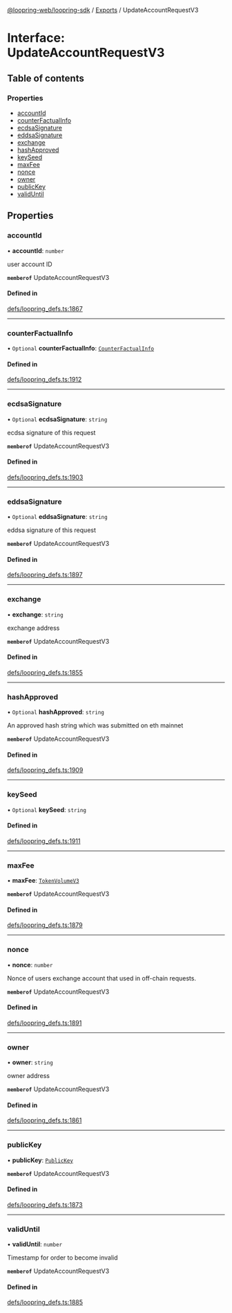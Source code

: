[@loopring-web/loopring-sdk](../README.md) / [Exports](../modules.md) / UpdateAccountRequestV3

# Interface: UpdateAccountRequestV3

## Table of contents

### Properties

- [accountId](UpdateAccountRequestV3.md#accountid)
- [counterFactualInfo](UpdateAccountRequestV3.md#counterfactualinfo)
- [ecdsaSignature](UpdateAccountRequestV3.md#ecdsasignature)
- [eddsaSignature](UpdateAccountRequestV3.md#eddsasignature)
- [exchange](UpdateAccountRequestV3.md#exchange)
- [hashApproved](UpdateAccountRequestV3.md#hashapproved)
- [keySeed](UpdateAccountRequestV3.md#keyseed)
- [maxFee](UpdateAccountRequestV3.md#maxfee)
- [nonce](UpdateAccountRequestV3.md#nonce)
- [owner](UpdateAccountRequestV3.md#owner)
- [publicKey](UpdateAccountRequestV3.md#publickey)
- [validUntil](UpdateAccountRequestV3.md#validuntil)

## Properties

### accountId

• **accountId**: `number`

user account ID

**`memberof`** UpdateAccountRequestV3

#### Defined in

[defs/loopring_defs.ts:1867](https://github.com/Loopring/loopring_sdk/blob/a4b843d/src/defs/loopring_defs.ts#L1867)

___

### counterFactualInfo

• `Optional` **counterFactualInfo**: [`CounterFactualInfo`](CounterFactualInfo.md)

#### Defined in

[defs/loopring_defs.ts:1912](https://github.com/Loopring/loopring_sdk/blob/a4b843d/src/defs/loopring_defs.ts#L1912)

___

### ecdsaSignature

• `Optional` **ecdsaSignature**: `string`

ecdsa signature of this request

**`memberof`** UpdateAccountRequestV3

#### Defined in

[defs/loopring_defs.ts:1903](https://github.com/Loopring/loopring_sdk/blob/a4b843d/src/defs/loopring_defs.ts#L1903)

___

### eddsaSignature

• `Optional` **eddsaSignature**: `string`

eddsa signature of this request

**`memberof`** UpdateAccountRequestV3

#### Defined in

[defs/loopring_defs.ts:1897](https://github.com/Loopring/loopring_sdk/blob/a4b843d/src/defs/loopring_defs.ts#L1897)

___

### exchange

• **exchange**: `string`

exchange address

**`memberof`** UpdateAccountRequestV3

#### Defined in

[defs/loopring_defs.ts:1855](https://github.com/Loopring/loopring_sdk/blob/a4b843d/src/defs/loopring_defs.ts#L1855)

___

### hashApproved

• `Optional` **hashApproved**: `string`

An approved hash string which was submitted on eth mainnet

**`memberof`** UpdateAccountRequestV3

#### Defined in

[defs/loopring_defs.ts:1909](https://github.com/Loopring/loopring_sdk/blob/a4b843d/src/defs/loopring_defs.ts#L1909)

___

### keySeed

• `Optional` **keySeed**: `string`

#### Defined in

[defs/loopring_defs.ts:1911](https://github.com/Loopring/loopring_sdk/blob/a4b843d/src/defs/loopring_defs.ts#L1911)

___

### maxFee

• **maxFee**: [`TokenVolumeV3`](TokenVolumeV3.md)

**`memberof`** UpdateAccountRequestV3

#### Defined in

[defs/loopring_defs.ts:1879](https://github.com/Loopring/loopring_sdk/blob/a4b843d/src/defs/loopring_defs.ts#L1879)

___

### nonce

• **nonce**: `number`

Nonce of users exchange account that used in off-chain requests.

**`memberof`** UpdateAccountRequestV3

#### Defined in

[defs/loopring_defs.ts:1891](https://github.com/Loopring/loopring_sdk/blob/a4b843d/src/defs/loopring_defs.ts#L1891)

___

### owner

• **owner**: `string`

owner address

**`memberof`** UpdateAccountRequestV3

#### Defined in

[defs/loopring_defs.ts:1861](https://github.com/Loopring/loopring_sdk/blob/a4b843d/src/defs/loopring_defs.ts#L1861)

___

### publicKey

• **publicKey**: [`PublicKey`](PublicKey.md)

**`memberof`** UpdateAccountRequestV3

#### Defined in

[defs/loopring_defs.ts:1873](https://github.com/Loopring/loopring_sdk/blob/a4b843d/src/defs/loopring_defs.ts#L1873)

___

### validUntil

• **validUntil**: `number`

Timestamp for order to become invalid

**`memberof`** UpdateAccountRequestV3

#### Defined in

[defs/loopring_defs.ts:1885](https://github.com/Loopring/loopring_sdk/blob/a4b843d/src/defs/loopring_defs.ts#L1885)
